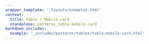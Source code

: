 ```yaml
---
wrapper_template: '_layouts/examples.html'
context:
  title: Table / Mobile card
  standalone: patterns_table-mobile-card
markdown_includes:
  example: '_includes/patterns/tables/table-mobile-card.html'
---
```

